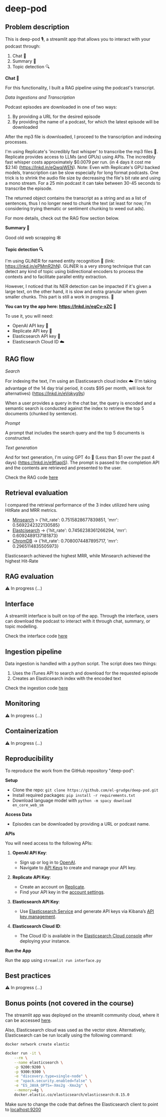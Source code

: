 # deep-pod

## Problem description

This is deep-pod 🎙️, a streamlit app that allows you to interact with your podcast through:

1. Chat 💬
2. Summary 📝
3. Topic detection 🔍

**Chat 💬**

For this functionality, I built a RAG pipeline using the podcast's transcript. 

*Data Ingestions and Transcription*

Podcast episodes are downloaded in one of two ways:

1. By providing a URL for the desired episode
2. By providing the name of a podcast, for which the latest episode will be downloaded

After the mp3 file is downloaded, I proceed to the transcription and indexing processes.

I'm using Replicate's 'incredibly fast whisper' to transcribe the mp3 files 🎵. Replicate provides access to LLMs (and GPUs) using APIs. The incredibly fast whisper costs approximately $0.0079 per run. (in 4 days it cost me $2.14) (https://lnkd.in/eQwqjWEN). Note: Even with Replicate's GPU backed models, transcription can be slow especially for long format podcasts. One trick is to shrink the audio file size by decreasing the file's bit rate and using a mono stream. For a 25 min podcast it can take between 30-45 seconds to transcribe the episode. 

The returned object contains the transcript as a string and as a list of sentences, thus I no longer need to chunk the text (at least for now; I'm considering trying thematic or sentiment chunking to weed out ads).

For more details, check out the RAG flow section below.

**Summary 📝**

Good old web scrapping 🕸️

**Topic detection 🔍**

I'm using GLiNER for named entity recognition 🧠 (link: https://lnkd.in/ePMmR2hN). GLiNER is a very strong technique that can detect any kind of topic using bidirectional encoders to process the contexts and to facilitate parallel entity extraction. 

However, I noticed that its NER detection can be impacted if it's given a large text, on the other hand, it is slow and extra granular when given smaller chunks. This part is still a work in progress. 🚧

**You can try the app here: https://lnkd.in/eqCv-xZC 🚀**

To use it, you will need:

- OpenAI API key 🔑
- Replicate API key 🔑
- Elasticsearch API key 🔑
- Elasticsearch Cloud ID ☁️

## RAG flow

*Search*

For indexing the text, I'm using an Elasticsearch cloud index ☁️ (I'm taking advantage of the 14 day trial period, it costs $95 per month, will look for alternatives) (https://lnkd.in/eVqkyg9s) 

When a user provides a query in the chat bar, the query is encoded and a semantic search is conducted against the index to retrieve the top 5 documents (chunked by sentence).

*Prompt*

A prompt that includes the search query and the top 5 documents is constructed.

*Text generation*

And for text generation, I'm using GPT 4o 🤖 (Less than $1 over the past 4 days) (https://lnkd.in/e9fiapjS). The prompt is passed to the completion API and the contents are retrieved and presented to the user.

Check the RAG code [here](rag.py)

## Retrieval evaluation

I compared the retrieval performance of the 3 index utilized here using HitRate and MRR metrics.

- [Minsearch](./Evaluate-Minsearch.ipynb) > {'hit_rate': 0.7515828677839851, 'mrr': 0.5692242322130585}
- [Elastcisearch](./Evaluate-ES.ipynb) -> {'hit_rate': 0.7456238361266294, 'mrr': 0.6092489137181873}
- [ChromDB](./Evaluate-Chroma.ipynb) -> {'hit_rate': 0.7080074487895717, 'mrr': 0.2965114835505973}

Elasticsearch achieved the highest MRR, while Minsearch achieved the highest Hit-Rate

## RAG evaluation

⚠️ In progress (...)

## Interface

A streamlit interface is built on top of the app. Through the interface, users can download the podcast to interact with it through chat, summary, or topic modelling. 

Check the interface code [here](interface.py)

## Ingestion pipeline 

Data ingestion is handled with a python script. The script does two things:

1. Uses the iTunes API to search and download for the requested episode
2. Creates an Elasticsearch index with the encoded text

Check the ingestion code [here](ingest.py)

## Monitoring

⚠️ In progress (...)

## Containerization 

⚠️ In progress (...)

## Reproducibility 

To reproduce the work from the GitHub repository "deep-pod":

**Setup**
- Clone the repo: `git clone https://github.com/el-grudge/deep-pod.git`
- Install required packages: `pip install -r requirements.txt`
- Download language model with `python -m spacy download en_core_web_sm`

**Access Data**
- Episodes can be downloaded by providing a URL or podcast name.

**APIs**

You will need access to the following APIs:

1. **OpenAI API Key**:
   - Sign up or log in to [OpenAI](https://beta.openai.com/signup/).
   - Navigate to [API Keys](https://platform.openai.com/account/api-keys) to create and manage your API key.

2. **Replicate API Key**:
   - Create an account on [Replicate](https://replicate.com/).
   - Find your API key in the [account settings](https://replicate.com/account).

3. **Elasticsearch API Key**:
   - Use [Elasticsearch Service](https://www.elastic.co/cloud/elasticsearch-service) and generate API keys via Kibana’s [API key management](https://www.elastic.co/guide/en/elasticsearch/reference/current/security-api-create-api-key.html).

4. **Elasticsearch Cloud ID**:
   - The Cloud ID is available in the [Elasticsearch Cloud console](https://www.elastic.co/guide/en/cloud/current/ec-cloud-id.html) after deploying your instance.

**Run the App**

Run the app using `streamlit run interface.py`

## Best practices

⚠️ In progress (...)

## Bonus points (not covered in the course)

The streamlit app was deployed on the streamlit community cloud, where it can be accessed [here](https://deep-pod.streamlit.app/). 

Also, Elasticsearch cloud was used as the vector store. Alternatively, Elasticsearch can be run locally using the following command:

```bash
docker network create elastic

docker run -it \
    --rm \
    --name elasticsearch \
    -p 9200:9200 \
    -p 9300:9300 \
    -e "discovery.type=single-node" \
    -e "xpack.security.enabled=false" \
    -e "ES_JAVA_OPTS=-Xms2g -Xmx2g" \
    --memory=4g \
    docker.elastic.co/elasticsearch/elasticsearch:8.15.0
```

Make sure to change the code that defines the Elasticsearch client to point to  [localhost:9200](localhost:9200)